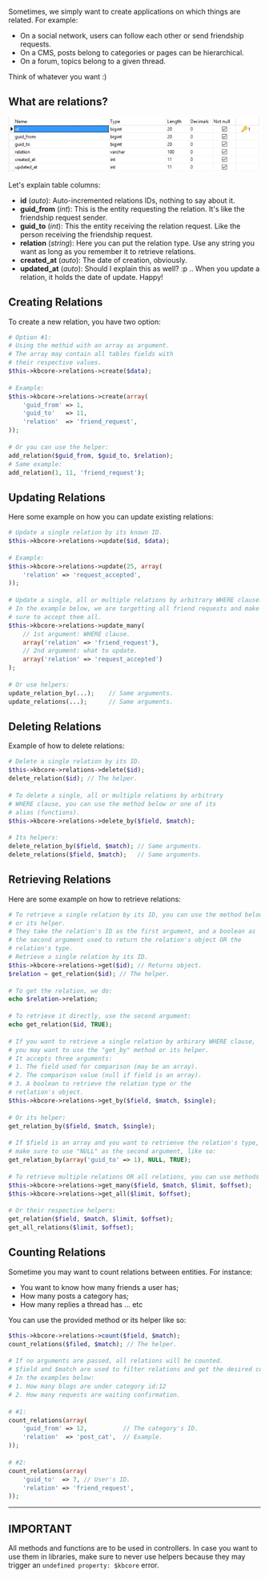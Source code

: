 Sometimes, we simply want to create applications on which things are related. For example:

* On a social network, users can follow each other or send friendship requests.
* On a CMS, posts belong to categories or pages can be hierarchical.
* On a forum, topics belong to a given thread.

Think of whatever you want :)

## What are relations?

![Relations Table](table_relations.png)

Let's explain table columns:

* **id** (*auto*): Auto-incremented relations IDs, nothing to say about it.
* **guid_from** (*int*): This is the entity requesting the relation. It's like the friendship request sender.
* **guid_to** (*int*): This the entity receiving the relation request. Like the person receiving the friendship request.
* **relation** (*string*): Here you can put the relation type. Use any string you want as long as you remember it to retrieve relations.
* **created_at** (*auto*): The date of creation, obviously.
* **updated_at** (*auto*): Should I explain this as well? :p .. When you update a relation, it holds the date of update. Happy!

## Creating Relations

To create a new relation, you have two option:

```php
# Option #1:
# Using the methid with an array as argument.
# The array may contain all tables fields with
# their respective values.
$this->kbcore->relations->create($data);

# Example:
$this->kbcore->relations->create(array(
	'guid_from' => 1,
	'guid_to'   => 11,
	'relation'  => 'friend_request',
));

# Or you can use the helper:
add_relation($guid_from, $guid_to, $relation);
# Same example:
add_relation(1, 11, 'friend_request');
```

## Updating Relations

Here some example on how you can update existing relations:

```php
# Update a single relation by its known ID.
$this->kbcore->relations->update($id, $data);

# Example:
$this->kbcore->relations->update(25, array(
	'relation' => 'request_accepted',
));

# Update a single, all or multiple relations by arbitrary WHERE clause.
# In the example below, we are targetting all friend requests and make
# sure to accept them all.
$this->kbcore->relations->update_many(
	// 1st argument: WHERE clause.
	array('relation' => 'friend_request'),
	// 2nd argument: what to update.
	array('relation' => 'request_accepted')
);

# Or use helpers:
update_relation_by(...);	// Same arguments.
update_relations(...);		// Same arguments.
```

## Deleting Relations

Example of how to delete relations:

```php
# Delete a single relation by its ID.
$this->kbcore->relations->delete($id);
delete_relation($id); // The helper.

# To delete a single, all or multiple relations by arbitrary
# WHERE clause, you can use the method below or one of its
# alias (functions).
$this->kbcore->relations->delete_by($field, $match);

# Its helpers:
delete_relation_by($field, $match);	// Same arguments.
delete_relations($field, $match);	// Same arguments.
```

## Retrieving Relations

Here are some example on how to retrieve relations:

```php
# To retrieve a single relation by its ID, you can use the method below,
# or its helper.
# They take the relation's ID as the first argument, and a boolean as
# the second argument used to return the relation's object OR the
# relation's type.
# Retrieve a single relation by its ID.
$this->kbcore->relations->get($id); // Returns object.
$relation = get_relation($id); // The helper.

# To get the relation, we do:
echo $relation->relation;

# To retrieve it directly, use the second argument:
echo get_relation($id, TRUE);

# If you want to retrieve a single relation by arbirary WHERE clause,
# you may want to use the "get_by" method or its helper.
# It accepts three arguments:
# 1. The field used for comparison (may be an array).
# 2. The comparison value (null if field is an array).
# 3. A boolean to retrieve the relation type or the
# retlation's object.
$this->kbcore->relations->get_by($field, $match, $single);

# Or its helper:
get_relation_by($field, $match, $single);

# If $field is an array and you want to retrienve the relation's type,
# make sure to use "NULL" as the second argument, like so:
get_relation_by(array('guid_to' => 1), NULL, TRUE);

# To retrieve multiple relations OR all relations, you can use methods below:
$this->kbcore->relations->get_many($field, $match, $limit, $offset);
$this->kbcore->relations->get_all($limit, $offset);

# Or their respective helpers:
get_relation($field, $match, $limit, $offset);
get_all_relations($limit, $offset);
```

## Counting Relations

Sometime you may want to count relations between entities. For instance:

* You want to know how many friends a user has;
* How many posts a category has;
* How many replies a thread has ... etc

You can use the provided method or its helper like so:

```php
$this->kbcore->relations->count($field, $match);
count_relations($filed, $match); // The helper.

# If no arguments are passed, all relations will be counted.
# $field and $match are used to filter relations and get the desired count.
# In the examples below:
# 1. How many blogs are under category id:12
# 2. How many requests are waiting confirmation.

# #1:
count_relations(array(
	'guid_from' => 12,			// The category's ID.
	'relation'  => 'post_cat',	// Example.
));

# #2:
count_relations(array(
	'guid_to'  => 7, // User's ID.
	'relation' => 'friend_request',
));
```

---  

## IMPORTANT

All methods and functions are to be used in controllers. In case you want to use them in libraries, make sure to never use helpers because they may trigger an `undefined property: $kbcore` error.
